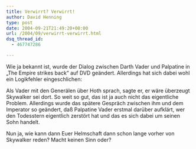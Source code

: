 ```yaml
---
title: Verwirrt? Verwirrt!
author: David Henning
type: post
date: 2004-09-21T21:49:20+00:00
url: /2004/09/verwirrt-verwirrt.html
dsq_thread_id:
  - 467747286

---
```

Wie ja bekannt ist, wurde der Dialog zwischen Darth Vader und Palpatine in &#8222;The Empire strikes back&#8220; auf DVD geändert. Allerdings hat sich dabei wohl ein Logikfehler eingeschlichen:

Als Vader mit den Generälen über Hoth sprach, sagte er, er wäre überzeugt Skywalker sei dort. So weit so gut, das ist ja auch nicht das eigentliche Problem. Allerdings wurde das spätere Gespräch zwischen ihm und dem Imperator so geändert, daß Palpatine Vader erstmal darüber aufklärt, wer den Todesstern eigentlich zerstört hat und das es sich dabei um seinen Sohn handelt.
  
Nun ja, wie kann dann Euer Helmschaft dann schon lange vorher von Skywalker reden? Macht keinen Sinn oder?